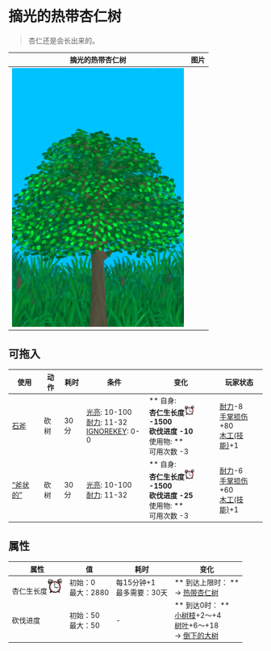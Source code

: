 # 摘光的热带杏仁树  
> 杏仁还是会长出来的。  
  
  摘光的热带杏仁树  |   图片   
 ----  |  ----:   
   |  ![](Sprite/TropicalAlmondTree.png)   
  
## 可拖入  
使用  |  动作  |  耗时  |  条件  |  变化  |  玩家状态  
----  |  ----  |  ----  |  ----  |  ----  |  ----  
[石斧](StoneAxe.md)  |  砍树  |  30分  |  [光亮](Light.md): 10-100<br>[耐力](Stamina.md): 11-32<br>[IGNOREKEY](OnNotAxeAdv.md): 0-0  |  ** 自身: **<br>杏仁生长度<img decoding="async" src="Sprite/AlarmClock.png" style="width:20px;">  -1500<br>砍伐进度  -10<br>** 使用物: **<br>可用次数  -3  |  [耐力](Stamina.md)-8<br>[手掌损伤](HandDamage.md)+80<br>[木工(技能)](Skill_Woodworking.md)+1  
[“斧状的”](tag_AxeAdv.md)  |  砍树  |  30分  |  [光亮](Light.md): 10-100<br>[耐力](Stamina.md): 11-32  |  ** 自身: **<br>杏仁生长度<img decoding="async" src="Sprite/AlarmClock.png" style="width:20px;">  -1500<br>砍伐进度  -25<br>** 使用物: **<br>可用次数  -3  |  [耐力](Stamina.md)-6<br>[手掌损伤](HandDamage.md)+60<br>[木工(技能)](Skill_Woodworking.md)+1  
## 属性   
属性  |  值  |  耗时  |  变化  
----  |  ----  |  ----  |  ----  
杏仁生长度<img decoding="async" src="Sprite/AlarmClock.png" style="width:30px;">  |  初始：0<br>最大：2880  |  每15分钟+1<br>最多需要：30天  |  ** 到达上限时： **<br>→ [热带杏仁树](TropicalAlmondTree.md)  
砍伐进度  |  初始：50<br>最大：50  |  -  |  ** 到达0时： **<br>[小树枝](Sticks.md)+2～+4 <br>[树叶](LeavesFresh.md)+6～+18 <br>→ [倒下的大树](LargeTreeFelled.md)  
